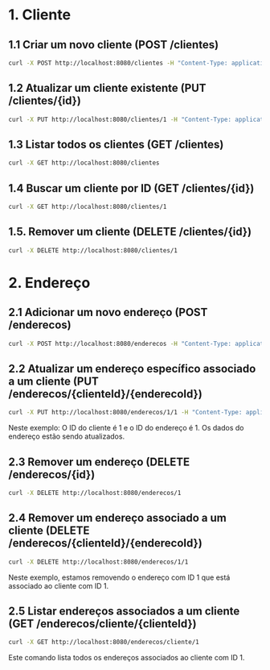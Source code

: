 # 1. Cliente

## 1.1 Criar um novo cliente (POST /clientes)
```bash
curl -X POST http://localhost:8080/clientes -H "Content-Type: application/json" -d "{\"nome\":\"Joao Silva\", \"email\":\"joao.silva@gmail.com\", \"cpf\":\"123.456.789-00\", \"telefone\":\"(11) 99999-9999\", \"dataNascimento\":\"1990-05-10\", \"enderecos\":[]}"
```

## 1.2 Atualizar um cliente existente (PUT /clientes/{id})
```bash
curl -X PUT http://localhost:8080/clientes/1 -H "Content-Type: application/json" -d "{\"nome\":\"Joao Silva Atualizado\", \"email\":\"joao.silva.atualizado@gmail.com\", \"cpf\":\"987.654.321-00\", \"telefone\":\"(21) 98888-8888\", \"dataNascimento\":\"1990-05-10\", \"enderecos\":[]}"
```

## 1.3 Listar todos os clientes (GET /clientes)
```bash
curl -X GET http://localhost:8080/clientes
```

## 1.4 Buscar um cliente por ID (GET /clientes/{id})
```bash
curl -X GET http://localhost:8080/clientes/1
```

## 1.5. Remover um cliente (DELETE /clientes/{id})
```bash
curl -X DELETE http://localhost:8080/clientes/1
```

# 2. Endereço

## 2.1 Adicionar um novo endereço (POST /enderecos)
```bash
curl -X POST http://localhost:8080/enderecos -H "Content-Type: application/json" -d "{\"rua\":\"Rua Exemplo\", \"numero\":\"123\", \"bairro\":\"Bairro Central\", \"cidade\":\"São Paulo\", \"estado\":\"SP\", \"cep\":\"12345-678\", \"cliente\":{\"id\":1}}"
```

## 2.2 Atualizar um endereço específico associado a um cliente (PUT /enderecos/{clienteId}/{enderecoId})
```bash
curl -X PUT http://localhost:8080/enderecos/1/1 -H "Content-Type: application/json" -d "{\"rua\":\"Nova Rua\", \"numero\":\"456\", \"bairro\":\"Novo Bairro\", \"cidade\":\"Rio de Janeiro\", \"estado\":\"RJ\", \"cep\":\"98765-432\"}"
```
Neste exemplo:
O ID do cliente é 1 e o ID do endereço é 1.
Os dados do endereço estão sendo atualizados.

## 2.3 Remover um endereço (DELETE /enderecos/{id})
```bash
curl -X DELETE http://localhost:8080/enderecos/1
```

## 2.4 Remover um endereço associado a um cliente (DELETE /enderecos/{clienteId}/{enderecoId})
```bash
curl -X DELETE http://localhost:8080/enderecos/1/1
```
Neste exemplo, estamos removendo o endereço com ID 1 que está associado ao cliente com ID 1.

## 2.5 Listar endereços associados a um cliente (GET /enderecos/cliente/{clienteId})
```bash
curl -X GET http://localhost:8080/enderecos/cliente/1
```
Este comando lista todos os endereços associados ao cliente com ID 1.
